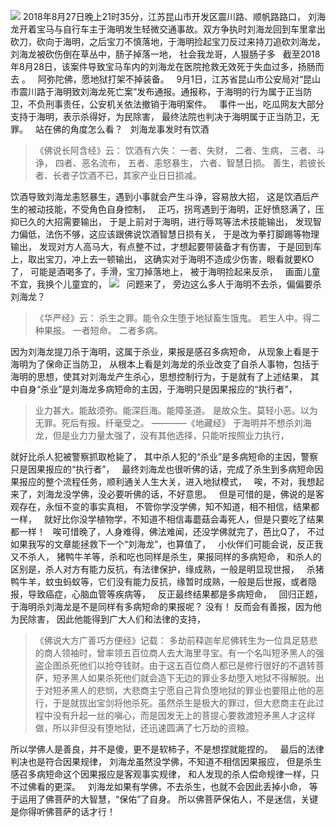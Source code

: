 ![](images/刘海龙.jpg)
2018年8月27日晚上21时35分，江苏昆山市开发区震川路、顺帆路路口，
刘海龙开着宝马与自行车主于海明发生轻微交通事故。双方争执时刘海龙回到车里拿出砍刀，砍向于海明，之后宝刀不慎落地，于海明捡起宝刀反过来持刀追砍刘海龙，刘海龙被砍伤倒在草丛中，肠子掉落一地，
社会我龙哥，人狠肠子多
&nbsp;
截至2018年8月28日，该案件导致宝马车内的刘海龙在医院抢救无效死于失血过多，扬肠而去 。
&nbsp;
阿弥陀佛，愿地狱打架不掉装备。
&nbsp;
9月1日，江苏省昆山市公安局对“昆山市震川路于海明致刘海龙死亡案”发布通报。通报称，于海明的行为属于正当防卫，不负刑事责任，公安机关依法撤销于海明案件。
&nbsp;
事件一出，吃瓜网友大部分支持于海明，表示杀得好，为民除害，
最终法院也判决于海明属于正当防卫，无罪。
&nbsp;
站在佛的角度怎么看？
&nbsp;
刘海龙事发时有饮酒
> 《佛说长阿含经》云：
>  饮酒有六失： 
> 一者、失财， 
> 二者、生病，
>  三者、斗诤， 
> 四者、恶名流布，
>  五者、恚怒暴生， 
> 六者、智慧日损。 
> 善生，若彼长者、长者子饮酒不已，其家产业日日损减。

饮酒导致刘海龙恚怒暴生，遇到小事就会产生斗诤，容易放大招，
这是饮酒后产生的被动技能，不受角色自身控制，
&nbsp;
正巧，拐弯遇到于海明，正好愤怒满了，压抑已久的大招需要输出，
于是上前对于海明，进行辱骂等法术技能输出，
发现智力偏低，法伤不够，这应该跟佛说饮酒智慧日损有关，
于是改为拳打脚踢等物理输出，
发现对方人高马大，有点整不过，才想起要带装备才有伤害，
于是回到车上，取出宝刀，冲上去一顿输出，
这确实对于海明不造成少伤害，眼看就要KO了，
可能是酒喝多了，手滑，宝刀掉落地上，
被于海明捡起来反杀，
&nbsp;
画面儿童不宜，我换个儿童宜的，
![](images/d2bbc62a2834349b821ee5a6c4ea15ce36d3be14.jpg)
&nbsp;
问题来了，
旁边这么多人于海明不去杀，偏偏要杀刘海龙？

> 《华严经》云： 
> 杀生之罪。能令众生堕于地狱畜生饿鬼。 
> 若生人中。得二种果报。 
> 一者短命。
> 二者多病。

因为刘海龙提刀杀于海明，这属于杀业，果报是感召多病短命，
从现象上看是于海明为了保命正当防卫，
从根本上看是刘海龙的杀业改变了自杀人事物，包括于海明的思想，使其对刘海龙产生杀心，思想控制行为，于是就有了上述结果，
其中自身“杀业”是刘海龙多病短命的主因，于海明只是因果报应的“执行者”，
> 业力甚大。能敌须弥。能深巨海。能障圣道。
>  是故众生。莫轻小恶。以为无罪。死后有报。纤毫受之。
>  ————《地藏经》
于海明并不想杀刘海龙，但是业力力量太强了，没有其他选择，只能听按照业力执行，

就好比杀人犯被警察抓取枪毙了，
其中杀人犯的“杀业”是多病短命的主因，警察只是因果报应的“执行者”，
&nbsp;
最终刘海龙也很听佛的话，完成了杀生到多病短命因果报应的整个流程任务，顺利通关人生大关，进入地狱模式，
&nbsp;
唉，不对，我想起来了，刘海龙没学佛，没必要听佛的话，不好意思。
&nbsp;
但是可惜的是，佛说的是客观存在，永恒不变的事实真相，
不管你学没学佛，知不知道，相不相信，结果都一样，
&nbsp;
就好比你没学植物学，不知道不相信毒蘑菇会毒死人，但是只要吃了结果都一样！
&nbsp;
唉可惜晚了，人身难得，佛法难闻，还没学佛就完了，芭比Q了，
不过如果我写的文章能拯救下一个“刘海龙”，也算值了，
&nbsp;
小伙伴们可能会说，反正我又不杀人，
猪鸭牛羊等，杀和吃也同样是杀生，果报同样的多病短命，
和杀人的区别是，杀人对方有能力反抗，有法律保护，缘成熟，一般是明显现世报，
&nbsp;
杀猪鸭牛羊，蚊虫蚂蚁等，它们没有能力反抗，缘暂时成熟，一般是后世报，或者隐报，导致癌症，心脑血管等疾病等，
&nbsp;
反正最终结果都是多病短命，
&nbsp;
回归正题，
于海明杀刘海龙是不是同样有多病短命的果报呢？
没有！
反而会有善报，因为他为民除害，
因此他能得到广大人们和法律的支持，

> 《佛说大方广善巧方便经》记载：
> 多劫前释迦牟尼佛转生为一位具足慈悲的商人领袖时，曾率领五百位商人去大海里寻宝。有一个名叫短矛黑人的强盗企图杀死他们以抢夺钱财。由于这五百位商人都已是修行很好的不退转菩萨，短矛黑人如果杀死他们就会造下无边的罪业多劫堕入地狱不得解脱。出于对短矛黑人的悲悯，大悲商主宁愿自己背负堕地狱的罪业也要阻止他的恶行，于是就拔出宝剑将他杀死。虽然杀生是极大的罪过，但大悲商主在此过程中没有升起一丝的嗔心，而是因发无上的菩提心要救渡短矛黑人才这样做，所以非但没有堕地狱，还迅速圆满了七万劫的资粮。

所以学佛人是善良，并不是傻，更不是软柿子，不是想捏就能捏的。
&nbsp;
最后的法律判决也是符合因果规律，
刘海龙虽然没学佛，不知道不相信因果报应，
但是杀生感召多病短命这个因果报应是客观事实规律，
和人发现的杀人偿命规律一样，只不过佛看的更深。
&nbsp;
刘海龙如果有学佛，不去杀生，也就不会因此丢掉小命，
等于运用了佛菩萨的大智慧，“保佑”了自身。
所以佛菩萨保佑人，不是迷信，关键是你得听佛菩萨的话才行！





